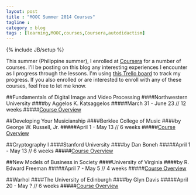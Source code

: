 ```yaml
---
layout: post
title : "MOOC Summer 2014 Courses"
tagline : 
category : blog
tags : [learning,MOOC,courses,Coursera,autodidactism]
---
```

{% include JB/setup %}

This summer (Philippine summer), I enrolled at [Coursera](http://www.coursera.org) for a number of courses. I'll be posting on this blog any interesting experiences I encounter as I progress through the lessons. I'm using [this Trello board](https://trello.com/b/3mel45WE/coursera) to track my progress. If you also enrolled or are interested to enroll with any of these courses, feel free to let me know.


##Fundamentals of Digital Image and Video Processing
####Northwestern University
####by Aggelos K. Katsaggelos
#####March 31 - June 23 // 12 weeks
#####[Course Overview](https://www.coursera.org/course/digital)



##Developing Your Musicianship
####Berklee College of Music
####by George W. Russell, Jr.
#####April 1 - May 13 // 6 weeks
#####[Course Overview](https://www.coursera.org/course/musicianship)



##Cryptography I
####Stanford University
####by Dan Boneh
#####April 1 - May 13 // 6 weeks
#####[Course Overview](https://www.coursera.org/course/crypto)



##New Models of Business in Society
####University of Virginia
####by R. Edward Freeman
#####April 7 - May 5 // 4 weeks
#####[Course Overview](https://www.coursera.org/course/bizsociety)



##Warhol
####The University of Edinburgh
####by Glyn Davis
#####April 20 - May ? // 6 weeks
#####[Course Overview](https://www.coursera.org/course/warhol)
